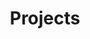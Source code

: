 ---
title: Projects
layout: collection
permalink: /en/projects/
collection: projects
entries_layout: grid
classes: wide
lang: en
sort_by: date
sort_order: reverse
---